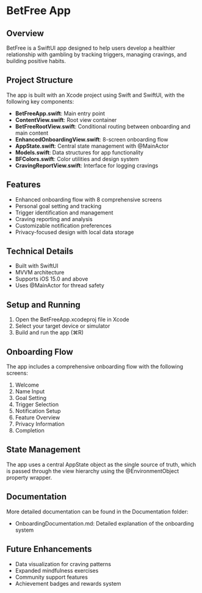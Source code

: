 # BetFree App

## Overview
BetFree is a SwiftUI app designed to help users develop a healthier relationship with gambling by tracking triggers, managing cravings, and building positive habits.

## Project Structure
The app is built with an Xcode project using Swift and SwiftUI, with the following key components:

- **BetFreeApp.swift**: Main entry point
- **ContentView.swift**: Root view container
- **BetFreeRootView.swift**: Conditional routing between onboarding and main content
- **EnhancedOnboardingView.swift**: 8-screen onboarding flow
- **AppState.swift**: Central state management with @MainActor
- **Models.swift**: Data structures for app functionality
- **BFColors.swift**: Color utilities and design system
- **CravingReportView.swift**: Interface for logging cravings

## Features
- Enhanced onboarding flow with 8 comprehensive screens
- Personal goal setting and tracking
- Trigger identification and management
- Craving reporting and analysis
- Customizable notification preferences
- Privacy-focused design with local data storage

## Technical Details
- Built with SwiftUI
- MVVM architecture
- Supports iOS 15.0 and above
- Uses @MainActor for thread safety

## Setup and Running
1. Open the BetFreeApp.xcodeproj file in Xcode
2. Select your target device or simulator
3. Build and run the app (⌘R)

## Onboarding Flow
The app includes a comprehensive onboarding flow with the following screens:
1. Welcome
2. Name Input
3. Goal Setting
4. Trigger Selection
5. Notification Setup
6. Feature Overview
7. Privacy Information
8. Completion

## State Management
The app uses a central AppState object as the single source of truth, which is passed through the view hierarchy using the @EnvironmentObject property wrapper.

## Documentation
More detailed documentation can be found in the Documentation folder:
- OnboardingDocumentation.md: Detailed explanation of the onboarding system

## Future Enhancements
- Data visualization for craving patterns
- Expanded mindfulness exercises
- Community support features
- Achievement badges and rewards system 